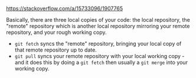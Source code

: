 https://stackoverflow.com/a/15733096/1907765

Basically, there are three local copies of your code: the local repository, the "remote" repository which is another local repository mirroring your remote repository, and your rough working copy.

- `git fetch` syncs the "remote" repository, bringing your local copy of that remote repository up to date.
- `git pull` syncs your remote repository with your local working copy - and it does this by doing a `git fetch` then usually a `git merge` into your working copy.